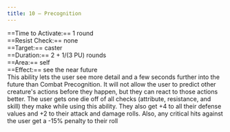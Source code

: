 ```yaml
---
title: 10 – Precognition
---
```

==Time to Activate:== 1 round  
==Resist Check:== none  
==Target:== caster  
==Duration:== 2 + 1/(3 PU) rounds  
==Area:== self  
==Effect:== see the near future  
This ability lets the user see more detail and a few seconds further into the future than Combat Precognition. It will not allow the user to predict other creature's actions before they happen, but they can react to those actions better. The user gets one die off of all checks (attribute, resistance, and skill) they make while using this ability. They also get +4 to all their defense values and +2 to their attack and damage rolls. Also, any critical hits against the user get a -15% penalty to their roll  
